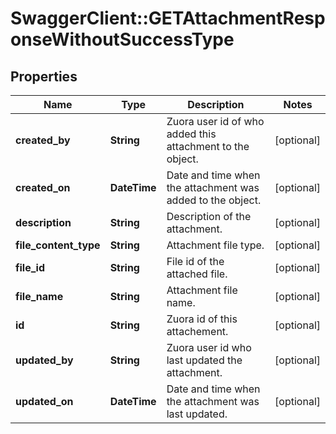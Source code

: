 # SwaggerClient::GETAttachmentResponseWithoutSuccessType

## Properties
Name | Type | Description | Notes
------------ | ------------- | ------------- | -------------
**created_by** | **String** | Zuora user id of who added this attachment to the object.  | [optional] 
**created_on** | **DateTime** | Date and time when the attachment was added to the object.  | [optional] 
**description** | **String** | Description of the attachment.  | [optional] 
**file_content_type** | **String** | Attachment file type.  | [optional] 
**file_id** | **String** | File id of the attached file.  | [optional] 
**file_name** | **String** | Attachment file name.  | [optional] 
**id** | **String** | Zuora id of this attachement.  | [optional] 
**updated_by** | **String** | Zuora user id who last updated the attachment.  | [optional] 
**updated_on** | **DateTime** | Date and time when the attachment was last updated.  | [optional] 


